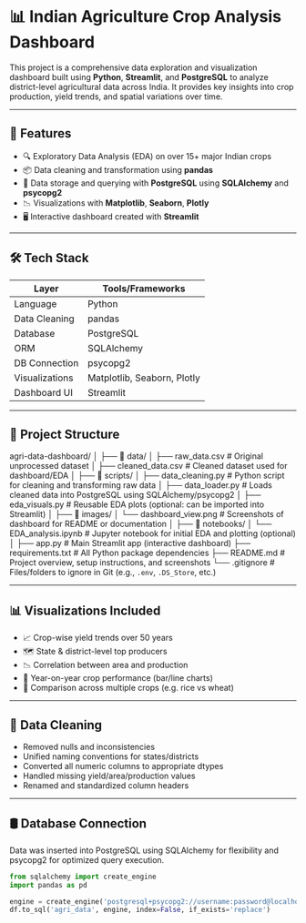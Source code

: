 # 📊 Indian Agriculture Crop Analysis Dashboard

This project is a comprehensive data exploration and visualization dashboard built using **Python**, **Streamlit**, and **PostgreSQL** to analyze district-level agricultural data across India. It provides key insights into crop production, yield trends, and spatial variations over time.

---

## 🚀 Features

- 🔍 Exploratory Data Analysis (EDA) on over 15+ major Indian crops
- 📦 Data cleaning and transformation using **pandas**
- 💾 Data storage and querying with **PostgreSQL** using **SQLAlchemy** and **psycopg2**
- 📉 Visualizations with **Matplotlib**, **Seaborn**, **Plotly**
- 🖥️ Interactive dashboard created with **Streamlit**

---

## 🛠️ Tech Stack

| Layer              | Tools/Frameworks |
|-------------------|------------------|
| Language           | Python           |
| Data Cleaning      | pandas           |
| Database           | PostgreSQL       |
| ORM                | SQLAlchemy       |
| DB Connection      | psycopg2         |
| Visualizations     | Matplotlib, Seaborn, Plotly |
| Dashboard UI       | Streamlit        |

---

## 📁 Project Structure

agri-data-dashboard/
│
├── 📁 data/
│   ├── raw_data.csv                 # Original unprocessed dataset
│   ├── cleaned_data.csv             # Cleaned dataset used for dashboard/EDA
│
├── 📁 scripts/
│   ├── data_cleaning.py             # Python script for cleaning and transforming raw data
│   ├── data_loader.py               # Loads cleaned data into PostgreSQL using SQLAlchemy/psycopg2
│   ├── eda_visuals.py               # Reusable EDA plots (optional: can be imported into Streamlit)
│
├── 📁 images/
│   └── dashboard_view.png           # Screenshots of dashboard for README or documentation
│
├── 📁 notebooks/
│   └── EDA_analysis.ipynb           # Jupyter notebook for initial EDA and plotting (optional)
│
├── app.py                           # Main Streamlit app (interactive dashboard)
├── requirements.txt                 # All Python package dependencies
├── README.md                        # Project overview, setup instructions, and screenshots
└── .gitignore                       # Files/folders to ignore in Git (e.g., `.env`, `.DS_Store`, etc.)



---

## 📊 Visualizations Included

- 📈 Crop-wise yield trends over 50 years
- 🗺️ State & district-level top producers
- 📉 Correlation between area and production
- 📌 Year-on-year crop performance (bar/line charts)
- 🔄 Comparison across multiple crops (e.g. rice vs wheat)

---

## 🧹 Data Cleaning

- Removed nulls and inconsistencies
- Unified naming conventions for states/districts
- Converted all numeric columns to appropriate dtypes
- Handled missing yield/area/production values
- Renamed and standardized column headers

---

## 🛢️ Database Connection

Data was inserted into PostgreSQL using SQLAlchemy for flexibility and psycopg2 for optimized query execution.

```python
from sqlalchemy import create_engine
import pandas as pd

engine = create_engine('postgresql+psycopg2://username:password@localhost:5432/dbname')
df.to_sql('agri_data', engine, index=False, if_exists='replace')


